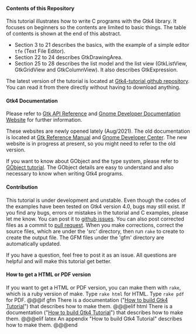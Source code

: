 #### Contents of this Repository

This tutorial illustrates how to write C programs with the Gtk4 library.
It focuses on beginners so the contents are limited to basic things.
The table of contents is shown at the end of this abstract.

- Section 3 to 21 describes the basics, with the example of a simple editor `tfe` (Text File Editor).
- Section 22 to 24 describes GtkDrawingArea.
- Section 25 to 28 describes the list model and the list view (GtkListView, GtkGridView and GtkColumnView).
It also describes GtkExpression.

The latest version of the tutorial is located at [Gtk4-tutorial github repository](https://github.com/ToshioCP/Gtk4-tutorial).
You can read it from there directly without having to download anything.

#### Gtk4 Documentation

Please refer to [Gtk API Reference](https://docs.gtk.org/gtk4/index.html)
and [Gnome Developer Documentation Website](https://developer.gnome.org/) for further information.

These websites are newly opened lately (Aug/2021).
The old documentation is located at [Gtk Reference Manual](https://developer-old.gnome.org/gtk4/stable/) and [Gnome Developer Center](https://developer-old.gnome.org/).
The new website is in progress at present, so you might need to refer to the old version.

If you want to know about GObject and the type system, please refer to [GObject tutorial](https://github.com/ToshioCP/Gobject-tutorial).
The GObject details are easy to understand and also necessary to know when writing Gtk4 programs.

#### Contribution

This tutorial is under development and unstable.
Even though the codes of the examples have been tested on Gtk4 version 4.0, bugs may still exist.
If you find any bugs, errors or mistakes in the tutorial and C examples, please let me know.
You can post it to [github issues](https://github.com/ToshioCP/Gtk4-tutorial/issues).
You can also post corrected files as a commit to [pull request](https://github.com/ToshioCP/Gtk4-tutorial/pulls).
When you make corrections, correct the source files, which are under the 'src' directory,
then run `rake` to create to create the output file. The GFM files under the 'gfm' directory are automatically updated.

If you have a question, feel free to post it as an issue.
All questions are helpful and will make this tutorial get better.

#### How to get a HTML or PDF version

If you want to get a HTML or PDF version, you can make them with `rake`, which is a ruby version of make.
Type `rake html` for HTML.
Type `rake pdf` for PDF.
@@@if gfm
There is a documentation \("[How to build Gtk4 Tutorial](Readme_for_developers.src.md)"\) that describes how to make them.
@@@elif html
There is a documentation \("[How to build Gtk4 Tutorial](Readme_for_developers.src.md)"\) that describes how to make them.
@@@elif latex
An appendix "How to build Gtk4 Tutorial" describes how to make them.
@@@end
